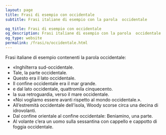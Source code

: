 ```yaml
---
layout: page
title: Frasi di esempio con occidentale 
subtitle: Frasi italiane di esempio con la parola  occidentale

og_title: Frasi di esempio con occidentale 
og_description: Frasi italiane di esempio con la parola  occidentale
og_type: website
permalink: /frasi/o/occidentale.html
---
```


Frasi italiane di esempio contenenti la parola occidentale:


- «Inghilterra sud-occidentale.
- Tale, la parte occidentale.
- Questo era il lato occidentale.
- Il confine occidentale era il mar grande.
- e dal lato occidentale, quattromila cinquecento.
- la sua retroguardia, verso il mare occidentale.
- «Noi vogliamo essere avanti rispetto al mondo occidentale.».
- All’estremità occidentale dell’isola, Woody scorse circa una decina di idrovolanti.
- Dal confine orientale al confine occidentale: Beniamino, una parte.
- Al volante c’era un uomo sulla sessantina con cappello e cappotto di foggia occidentale.
